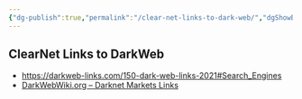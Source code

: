 ```yaml
---
{"dg-publish":true,"permalink":"/clear-net-links-to-dark-web/","dgShowBacklinks":true,"dgShowLocalGraph":true}
---
```



## ClearNet Links to DarkWeb
- https://darkweb-links.com/150-dark-web-links-2021#Search_Engines
- [DarkWebWiki.org – Darknet Markets Links](https://darkwebwiki.org/)